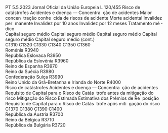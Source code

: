 PT  5.5.2023 Jornal Oficial da União Europeia L 120/455
 Risco de catástrofes Acidentes e doença — Concentra ­
ção de acidentes  Maior concen ­
tração conhe ­
cida de riscos 
de acidente  Morte acidental  Invalidez per ­
manente  Invalidez por 
10 anos  Invalidez por 
12 meses  Tratamento mé ­
dico  
Capital seguro 
médio  Capital seguro 
médio  Capital seguro 
médio  Capital seguro 
médio  Capital seguro 
médio  (cont.)  
C1310  C1320  C1330  C1340  C1350  C1360  
Roménia  R3940  
República Eslovaca  R3950  
República da Eslovénia  R3960  
Reino de Espanha  R3970  
Reino da Suécia  R3980  
Confederação Suíça  R3990  
Reino Unido da Grã-Bretanha e Irlanda do Norte  R4000  
Risco de catástrofes Acidentes e doença — Concentra ­
ção de acidentes  Requisito de 
Capital para o 
Risco de Catás ­
trofe antes da 
mitigação do 
risco  Mitigação do 
Risco Estimada  Estimativa dos 
Prémios de Re ­
posição  Requisito de 
Capital para o 
Risco de Catás ­
trofe após miti ­
gação do risco  
C1370  C1380  C1390  C1400  
República da Áustria  R3700  
Reino da Bélgica  R3710  
República da Bulgária  R3720